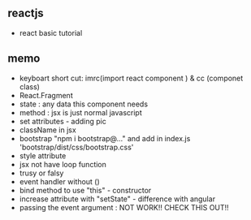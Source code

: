 ## reactjs

- react basic tutorial

## memo

- keyboart short cut: imrc(import react component ) & cc (componet class)
- React.Fragment
- state : any data this component needs
- method : jsx is just normal javascript
- set attributes - adding pic
- className in jsx
- bootstrap "npm i bootstrap@..." and add in index.js 'bootstrap/dist/css/bootstrap.css'
- style attribute
- jsx not have loop function
- trusy or falsy
- event handler without ()
- bind method to use "this" - constructor
- increase attribute with "setState" - difference with angular
- passing the event argument : NOT WORK!! CHECK THIS OUT!!

